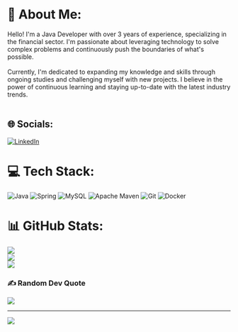 # 💫 About Me:
Hello! I'm a Java Developer with over 3 years of experience, specializing in the financial sector. I'm passionate about leveraging technology to solve complex problems and continuously push the boundaries of what's possible.<br><br>Currently, I'm dedicated to expanding my knowledge and skills through ongoing studies and challenging myself with new projects. I believe in the power of continuous learning and staying up-to-date with the latest industry trends.<br><br>


## 🌐 Socials:
[![LinkedIn](https://img.shields.io/badge/LinkedIn-%230077B5.svg?logo=linkedin&logoColor=white)](https://www.linkedin.com/in/carlos-eduardo-teixeira-aguilar/)

# 💻 Tech Stack:
![Java](https://img.shields.io/badge/java-%23ED8B00.svg?style=for-the-badge&logo=openjdk&logoColor=white) ![Spring](https://img.shields.io/badge/spring-%236DB33F.svg?style=for-the-badge&logo=spring&logoColor=white) ![MySQL](https://img.shields.io/badge/mysql-4479A1.svg?style=for-the-badge&logo=mysql&logoColor=white) ![Apache Maven](https://img.shields.io/badge/Apache%20Maven-C71A36?style=for-the-badge&logo=Apache%20Maven&logoColor=white) ![Git](https://img.shields.io/badge/git-%23F05033.svg?style=for-the-badge&logo=git&logoColor=white) ![Docker](https://img.shields.io/badge/docker-%230db7ed.svg?style=for-the-badge&logo=docker&logoColor=white) 
# 📊 GitHub Stats:
![](https://github-readme-stats.vercel.app/api?username=carlostaguilar&theme=dracula&hide_border=false&include_all_commits=true&count_private=false)<br/>
![](https://github-readme-streak-stats.herokuapp.com/?user=carlostaguilar&theme=dracula&hide_border=false)<br/>
![](https://github-readme-stats.vercel.app/api/top-langs/?username=carlostaguilar&theme=dracula&hide_border=false&include_all_commits=true&count_private=false&layout=compact)

### ✍️ Random Dev Quote
![](https://quotes-github-readme.vercel.app/api?type=horizontal&theme=radical)

---
[![](https://visitcount.itsvg.in/api?id=carlostaguilar&icon=0&color=6)](https://visitcount.itsvg.in)

<!-- Proudly created with GPRM ( https://gprm.itsvg.in ) -->
